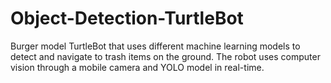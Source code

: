 # Object-Detection-TurtleBot
Burger model TurtleBot that uses different machine learning models to detect and navigate to trash items on the ground. The robot uses computer vision through a mobile camera and YOLO model in real-time.

